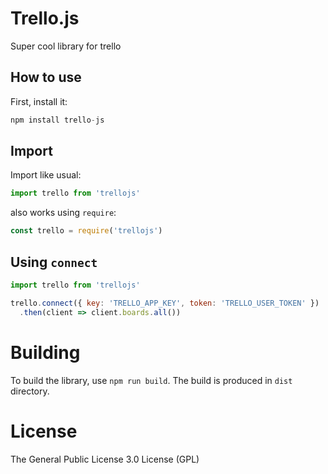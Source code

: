 # Trello.js

Super cool library for trello

## How to use

First, install it:

```js
npm install trello-js
```

## Import

Import like usual: 

```js
import trello from 'trellojs'
```

also works using `require`:

```js
const trello = require('trellojs')
```

## Using `connect`

```js
import trello from 'trellojs'

trello.connect({ key: 'TRELLO_APP_KEY', token: 'TRELLO_USER_TOKEN' })
  .then(client => client.boards.all())
```

# Building

To build the library, use `npm run build`. The build is produced in `dist` directory.

# License

The General Public License 3.0 License (GPL)
